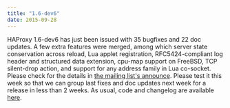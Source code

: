 ```yaml
---
title: "1.6-dev6"
date: 2015-09-28
---
```


HAProxy 1.6-dev6 has just been issued with 35 bugfixes and 22 doc updates. A few extra features were merged, among which server state conservation across reload, Lua applet registration, RFC5424-compliant log header and structured data extension, cpu-map support on FreeBSD, TCP silent-drop action, and support for any address family in Lua co-socket. Please check for the details in [the mailing list's announce](http://marc.info/?l=haproxy&m=144347978408109&w=2). Please test it this week so that we can group last fixes and doc updates next week for a release in less than 2 weeks. As usual, code and changelog are available [here](/download/1.6/src/devel/).
